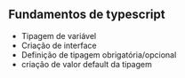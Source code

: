 ## Fundamentos de typescript

- Tipagem de variável
- Criação de interface
- Definição de tipagem obrigatória/opcional
- criação de valor default da tipagem
